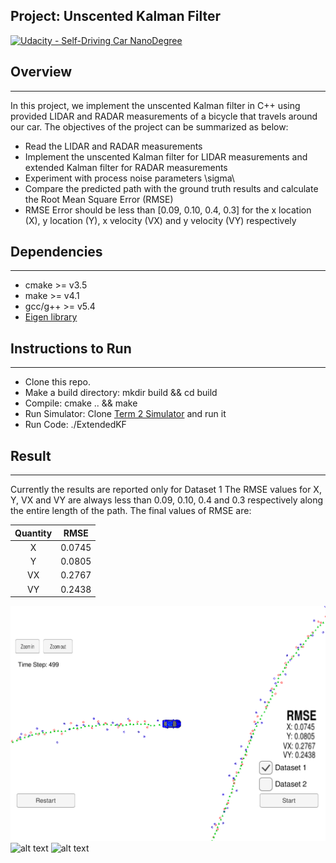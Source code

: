 ## Project: Unscented Kalman Filter
[![Udacity - Self-Driving Car NanoDegree](https://s3.amazonaws.com/udacity-sdc/github/shield-carnd.svg)](http://www.udacity.com/drive)

## Overview
---
In this project, we implement the unscented Kalman filter in C++ using provided LIDAR and RADAR measurements of a bicycle that travels around our car. The objectives of the project can be summarized as below:

* Read the LIDAR and RADAR measurements
* Implement the unscented Kalman filter for LIDAR measurements and extended Kalman filter for RADAR measurements 
* Experiment with process noise parameters \sigma\
* Compare the predicted path with the ground truth results and calculate the Root Mean Square Error (RMSE)
* RMSE Error should be less than [0.09, 0.10, 0.4, 0.3] for the x location (X), y location (Y), x velocity (VX) and y velocity (VY) respectively


[//]: # (Image References)

[image1]: ./write_up_images/screenshot_sim.png "snapshot_simulator"
[image2]: ./write_up_images/nis_lidar_radar.png "nis plot"
[image3]: ./write_up_images/ukf_prediction.png "ukf_plot"

## Dependencies
---
* cmake >= v3.5
* make >= v4.1
* gcc/g++ >= v5.4
* [Eigen library](http://eigen.tuxfamily.org/index.php?title=Main_Page) 

## Instructions to Run
---
* Clone this repo.
* Make a build directory: mkdir build && cd build
* Compile: cmake .. && make
* Run Simulator: Clone [Term 2 Simulator](https://github.com/udacity/self-driving-car-sim/releases/) and run it
* Run Code: ./ExtendedKF 

## Result
---
Currently the results are reported only for Dataset 1
The RMSE values for X, Y, VX and VY are always less than 0.09, 0.10, 0.4 and 0.3 respectively along the entire length of the path. 
The final values of RMSE are:

| Quantity         		|     RMSE	        							|
|:---------------------:|:---------------------------------------------:|
| X         			| 0.0745   										|
| Y				     	| 0.0805									 	|
| VX					| 0.2767										|
| VY	      			| 0.2438 										|

![alt text][image1]
![alt text][image2]
![alt text][image3]
